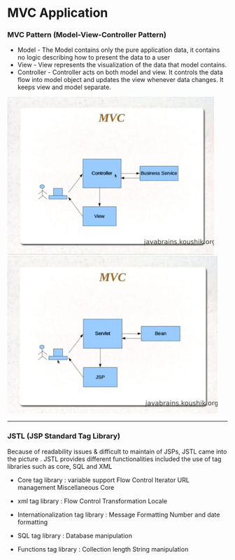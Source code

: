 # MVC Application

### MVC Pattern (Model-View-Controller Pattern)

* Model - The Model contains only the pure application data, it contains no logic describing how to present the data to a user
* View - View represents the visualization of the data that model contains.
* Controller - Controller acts on both model and view. It controls the data flow into model object and updates the view whenever data changes. It keeps view and model separate.


<img src="Screenshots/MVC pattern.jpeg" alt="MVC pattern" height="360"/> <img src="Screenshots/MVC pattern for java web-application.jpeg" alt="MVC pattern for java web-application" height="360"/>

---

### JSTL (JSP Standard Tag Library)

Because of readability issues & difficult to maintain of JSPs, JSTL came into the picture . JSTL provides different functionalities included the use of tag libraries such as core, SQL and XML

- Core tag library : variable support Flow Control Iterator URL management Miscellaneous Core

- xml tag library : Flow Control Transformation Locale

- Internationalization tag library : Message Formatting Number and date formatting

- SQL tag library : Database manipulation

- Functions tag library : Collection length String manipulation
